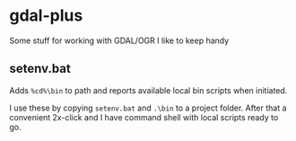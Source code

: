 # gdal-plus
Some stuff for working with GDAL/OGR I like to keep handy



## setenv.bat

Adds `%cd%\bin` to path and reports available local bin scripts when initiated.

I use these by copying `setenv.bat` and `.\bin` to a project folder. After 
that a convenient 2x-click and I have command shell with local scripts 
ready to go.